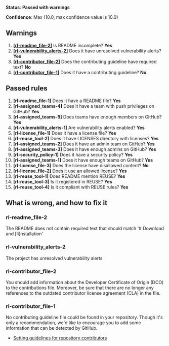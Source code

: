**Status**: **Passed with warnings**

**Confidence**: Max (10.0, max confidence value is 10.0)



## Warnings
1.  [**[rl-readme_file-2]**](#rl-readme_file-2) Is README incomplete? **Yes**
1.  [**[rl-vulnerability_alerts-2]**](#rl-vulnerability_alerts-2) Does it have unresolved vulnerability alerts? **Yes**
1.  [**[rl-contributor_file-2]**](#rl-contributor_file-2) Does the contributing guideline have required text? **No**
1.  [**[rl-contributor_file-1]**](#rl-contributor_file-1) Does it have a contributing guideline? **No**




## Passed rules
1.  **[rl-readme_file-1]** Does it have a README file? **Yes**
1.  **[rl-assigned_teams-4]** Does it have a team with push privileges on GitHub? **Yes**
1.  **[rl-assigned_teams-5]** Does teams have enough members on GitHub? **Yes**
1.  **[rl-vulnerability_alerts-1]** Are vulnerability alerts enabled? **Yes**
1.  **[rl-license_file-1]** Does it have a license file? **Yes**
1.  **[rl-reuse_tool-2]** Does it have LICENSES directory with licenses? **Yes**
1.  **[rl-assigned_teams-2]** Does it have an admin team on GitHub? **Yes**
1.  **[rl-assigned_teams-3]** Does it have enough admins on GitHub? **Yes**
1.  **[rl-security_policy-1]** Does it have a security policy? **Yes**
1.  **[rl-assigned_teams-1]** Does it have enough teams on GitHub? **Yes**
1.  **[rl-license_file-3]** Does the license have disallowed content? **No**
1.  **[rl-license_file-2]** Does it use an allowed license? **Yes**
1.  **[rl-reuse_tool-1]** Does README mention REUSE? **Yes**
1.  **[rl-reuse_tool-3]** Is it registered in REUSE? **Yes**
1.  **[rl-reuse_tool-4]** Is it compliant with REUSE rules? **Yes**


## What is wrong, and how to fix it

### rl-readme_file-2

The README does not contain required text that should match '# Download and [Ii]nstallation'

### rl-vulnerability_alerts-2

The project has unresolved vulnerability alerts

### rl-contributor_file-2

You should add information about the Developer Certificate of Origin (DCO) to the contributions file. Moreover, be sure that there are no longer any references to the outdated contributor license agreement (CLA) in the file.


### rl-contributor_file-1

No contributing guideline file could be found in your repository. Though it's only a recommendation, we'd like to encourage you to add some information that can be detected by GitHub.
*  [Setting guidelines for repository contributors](https://docs.github.com/en/communities/setting-up-your-project-for-healthy-contributions/setting-guidelines-for-repository-contributors#adding-a-contributing-file)



